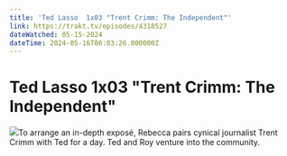 ```yaml
---
title: 'Ted Lasso  1x03 "Trent Crimm: The Independent"' 
link: https://trakt.tv/episodes/4318527
dateWatched: 05-15-2024
dateTime: 2024-05-16T06:03:26.000000Z
---
```

# Ted Lasso  1x03 "Trent Crimm: The Independent"

![](https://walter.trakt.tv/images/episodes/004/318/527/screenshots/thumb/82929bc170.jpg)To arrange an in-depth exposé, Rebecca pairs cynical journalist Trent Crimm with Ted for a day. Ted and Roy venture into the community.